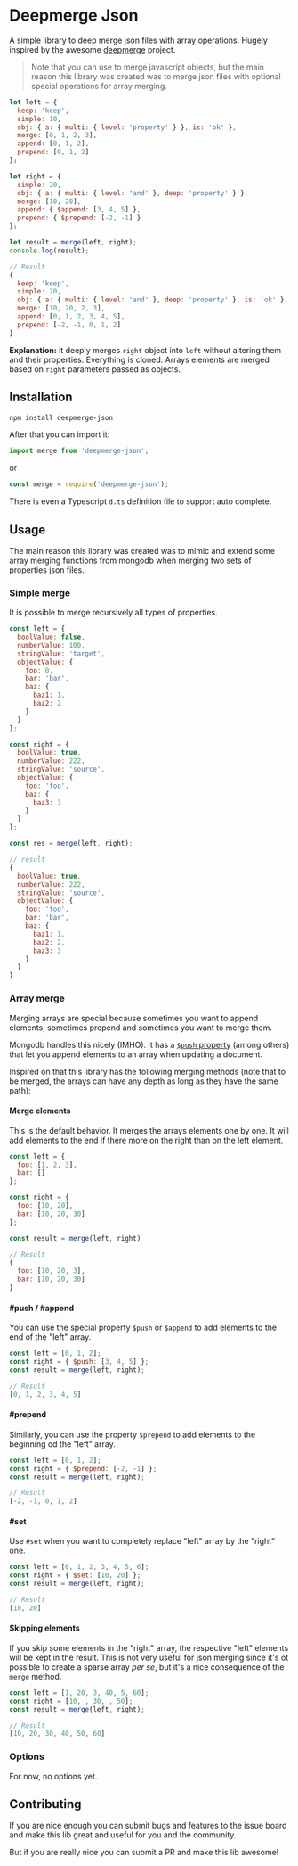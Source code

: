 # Deepmerge Json


A simple library to deep merge json files with array operations. Hugely inspired by the awesome [deepmerge](https://github.com/TehShrike/deepmerge) project.

> Note that you can use to merge javascript objects, but the main reason this library was created was to merge json files with optional special operations for array merging.

```js
let left = {
  keep: 'keep',
  simple: 10,
  obj: { a: { multi: { level: 'property' } }, is: 'ok' },
  merge: [0, 1, 2, 3],
  append: [0, 1, 2],
  prepend: [0, 1, 2]
};

let right = {
  simple: 20,
  obj: { a: { multi: { level: 'and' }, deep: 'property' } },
  merge: [10, 20],
  append: { $append: [3, 4, 5] },
  prepend: { $prepend: [-2, -1] }
};

let result = merge(left, right);
console.log(result);

// Result
{
  keep: 'keep',
  simple: 20,
  obj: { a: { multi: { level: 'and' }, deep: 'property' }, is: 'ok' },
  merge: [10, 20, 2, 3],
  append: [0, 1, 2, 3, 4, 5],
  prepend: [-2, -1, 0, 1, 2]
}
```

**Explanation:** it deeply merges `right` object into `left` without altering them and their properties. Everything is cloned. Arrays elements are merged based on `right` parameters passed as objects.

## Installation

```sh
npm install deepmerge-json
```

After that you can import it:
```js
import merge from 'deepmerge-json';
```
or
```js
const merge = require('deepmerge-json');
```

There is even a Typescript `d.ts` definition file to support auto complete.


## Usage

The main reason this library was created was to mimic and extend some array merging functions from mongodb when merging two sets of properties json files.


### Simple merge

It is possible to merge recursively all types of properties.

```js
const left = {
  boolValue: false,
  numberValue: 100,
  stringValue: 'target',
  objectValue: {
    foo: 0,
    bar: 'bar',
    baz: {
      baz1: 1,
      baz2: 2
    }
  }
};

const right = {
  boolValue: true,
  numberValue: 222,
  stringValue: 'source',
  objectValue: {
    foo: 'foo',
    baz: {
      baz3: 3
    }
  }
};

const res = merge(left, right);

// result
{ 
  boolValue: true,
  numberValue: 222,
  stringValue: 'source',
  objectValue: {
    foo: 'foo',
    bar: 'bar',
    baz: {
      baz1: 1,
      baz2: 2,
      baz3: 3
    }
  }
}

```


### Array merge

Merging arrays are special because sometimes you want to append elements, sometimes prepend and sometimes you want to merge them.

Mongodb handles this nicely (IMHO). It has a [`$push` property](https://docs.mongodb.com/manual/reference/operator/update/push/) (among others) that let you append elements to an array when updating a document.

Inspired on that this library has the following merging methods (note that to be merged, the arrays can have any depth as long as they have the same path):


#### Merge elements

This is the default behavior. It merges the arrays elements one by one. It will add elements to the end if there more on the right than on the left element.

```js
const left = {
  foo: [1, 2, 3],
  bar: []
};

const right = {
  foo: [10, 20],
  bar: [10, 20, 30]
};

const result = merge(left, right) 

// Result
{
  foo: [10, 20, 3],
  bar: [10, 20, 30]
}
```


#### #push / #append

You can use the special property `$push` or `$append` to add elements to the end of the "left" array.

```js
const left = [0, 1, 2];
const right = { $push: [3, 4, 5] };
const result = merge(left, right);

// Result
[0, 1, 2, 3, 4, 5]

```


#### #prepend

Similarly, you can use the property `$prepend` to add elements to the beginning od the "left" array.

```js
const left = [0, 1, 2];
const right = { $prepend: [-2, -1] };
const result = merge(left, right);

// Result
[-2, -1, 0, 1, 2]

```


#### #set

Use `#set` when you want to completely replace "left" array by the "right" one.

```js
const left = [0, 1, 2, 3, 4, 5, 6];
const right = { $set: [10, 20] };
const result = merge(left, right);

// Result
[10, 20]

```


#### Skipping elements

If you skip some elements in the "right" array, the respective "left" elements will be kept in the result. This is not very useful for json merging since it's ot possible to create a sparse array _per se_, but it's a nice consequence of the `merge` method.

```js
const left = [1, 20, 3, 40, 5, 60];
const right = [10, , 30, , 50];
const result = merge(left, right);

// Result
[10, 20, 30, 40, 50, 60]

```

### Options

For now, no options yet.


## Contributing

If you are nice enough you can submit bugs and features to the issue board and make this lib great and useful for you and the community.

But if you are really nice you can submit a PR and make this lib awesome!

